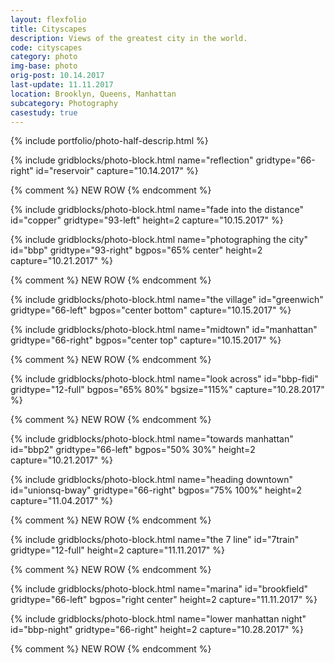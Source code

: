 ```yaml
---
layout: flexfolio
title: Cityscapes
description: Views of the greatest city in the world.
code: cityscapes
category: photo
img-base: photo
orig-post: 10.14.2017
last-update: 11.11.2017
location: Brooklyn, Queens, Manhattan
subcategory: Photography
casestudy: true
---
```


{% include portfolio/photo-half-descrip.html %}

{% include gridblocks/photo-block.html
      name="reflection"
      gridtype="66-right"
      id="reservoir"
      capture="10.14.2017" %}

{% comment %} NEW ROW {% endcomment %}

{% include gridblocks/photo-block.html
      name="fade into the distance"
      id="copper"
      gridtype="93-left"
      height=2
      capture="10.15.2017" %}

{% include gridblocks/photo-block.html
      name="photographing the city"
      id="bbp"
      gridtype="93-right"
      bgpos="65% center"
      height=2
      capture="10.21.2017" %}

{% comment %} NEW ROW {% endcomment %}

{% include gridblocks/photo-block.html
      name="the village"
      id="greenwich"
      gridtype="66-left"
      bgpos="center bottom"
      capture="10.15.2017" %}

{% include gridblocks/photo-block.html
      name="midtown"
      id="manhattan"
      gridtype="66-right"
      bgpos="center top"
      capture="10.15.2017" %}

{% comment %} NEW ROW {% endcomment %}

{% include gridblocks/photo-block.html
      name="look across"
      id="bbp-fidi"
      gridtype="12-full"
      bgpos="65% 80%"
      bgsize="115%"
      capture="10.28.2017" %}

{% comment %} NEW ROW {% endcomment %}

{% include gridblocks/photo-block.html
      name="towards manhattan"
      id="bbp2"
      gridtype="66-left"
      bgpos="50% 30%"
      height=2
      capture="10.21.2017" %}

{% include gridblocks/photo-block.html
      name="heading downtown"
      id="unionsq-bway"
      gridtype="66-right"
      bgpos="75% 100%"
      height=2
      capture="11.04.2017" %}

{% comment %} NEW ROW {% endcomment %}

{% include gridblocks/photo-block.html
      name="the 7 line"
      id="7train"
      gridtype="12-full"
      height=2
      capture="11.11.2017" %}

{% comment %} NEW ROW {% endcomment %}

{% include gridblocks/photo-block.html
      name="marina"
      id="brookfield"
      gridtype="66-left"
      bgpos="right center"
      height=2
      capture="11.11.2017" %}

{% include gridblocks/photo-block.html
      name="lower manhattan night"
      id="bbp-night"
      gridtype="66-right"
      height=2
      capture="10.28.2017" %}

{% comment %} NEW ROW {% endcomment %}